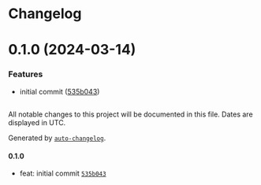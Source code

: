 # Changelog

# 0.1.0 (2024-03-14)


### Features

* initial commit ([535b043](https://github.com/NatanaelBorges/pixelbazaar/commit/535b043704632ffecd120c1045c2b16172d4179e))

##

All notable changes to this project will be documented in this file. Dates are displayed in UTC.

Generated by [`auto-changelog`](https://github.com/CookPete/auto-changelog).

#### 0.1.0

- feat: initial commit [`535b043`](https://github.com/NatanaelBorges/pixelbazaar/commit/535b043704632ffecd120c1045c2b16172d4179e)
